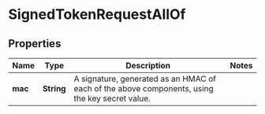 

# SignedTokenRequestAllOf


## Properties

| Name | Type | Description | Notes |
|------------ | ------------- | ------------- | -------------|
|**mac** | **String** | A signature, generated as an HMAC of each of the above components, using the key secret value. |  |



